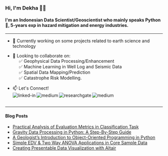 ### Hi, I'm Dekha 👋👋
#### I'm an Indonesian Data Scientist/Geoscientist who mainly speaks Python :snake:, 5-years exp in hazard mitigation and energy industries.
------------------
- 🔭 Currently working on some projects related to earth science and technology
- 👯 Looking to collaborate on:
  <br>
  &nbsp;&nbsp;&nbsp;&nbsp;&nbsp;:white_check_mark: Geophysical Data Processing/Enhancement
  <br>
  &nbsp;&nbsp;&nbsp;&nbsp;&nbsp;:white_check_mark: Machine Learning in Well Log and Seismic Data
  <br>
  &nbsp;&nbsp;&nbsp;&nbsp;&nbsp;:white_check_mark: Spatial Data Mapping/Prediction
  <br>
  &nbsp;&nbsp;&nbsp;&nbsp;&nbsp;:white_check_mark: Catastrophe Risk Modelling.
- 📫 Let's Connect!
  <br>
  [<img align="left" alt="linked-in" src="https://img.shields.io/badge/linkedin-%230077B5.svg?&style=for-the-badge&logo=linkedin&logoColor=white" />](https://www.linkedin.com/in/mordekhai/)
  [<img align="left" alt="medium" src="https://img.shields.io/badge/medium-%2312100E.svg?&style=for-the-badge&logo=medium&logoColor=white" />](https://medium.com/@dekha51)
  [<img align="left" alt="researchgate" src="https://img.shields.io/badge/Research_Gate-00CCBB.svg?&style=for-the-badge&logo=ResearchGate&logoColor=white" />](https://www.researchgate.net/profile/Mordekhai-Mordekhai)
  [<img align="left" alt="medium" src="https://img.shields.io/badge/Webpage-Geovartha.id-orange?&style=for-the-badge&logoColor=white" />](https://geovartha.id)

  <br>
---------------------
#### Blog Posts
<!-- BLOG-POST-LIST:START -->
- [Practical Analysis of Evaluation Metrics in Classification Task](https://python.plainenglish.io/practical-analysis-of-evaluation-metrics-in-classification-task-ae856e34a0d5?source=rss-b8b6e40697fb------2)
- [Gravity Data Processing in Python: A Step-By-Step Guide](https://python.plainenglish.io/gravity-data-processing-in-python-a-step-by-step-guide-57db4756d056?source=rss-b8b6e40697fb------2)
- [A Geologist’s Introduction to Object-Oriented Programming in Python](https://medium.com/pythonland/a-geologists-introduction-to-object-oriented-programming-in-python-3ba51f55ebbc?source=rss-b8b6e40697fb------2)
- [Simple EDV & Two Way ANOVA Applications in Core Sample Data](https://ai.plainenglish.io/simple-edv-two-way-anova-applications-in-core-sample-data-acf83213071b?source=rss-b8b6e40697fb------2)
- [Creating Presentable Data Visualization with Altair](https://medium.com/codex/creating-presentable-data-visualization-with-altair-5a3286e697ab?source=rss-b8b6e40697fb------2)
<!-- BLOG-POST-LIST:END -->
<!--
**dekha51/dekha51** is a ✨ _special_ ✨ repository because its `README.md` (this file) appears on your GitHub profile.

Here are some ideas to get you started:

- 🔭 I’m currently working on ...
- 🌱 I’m currently learning ...
- 👯 I’m looking to collaborate on ...
- 🤔 I’m looking for help with ...
- 💬 Ask me about ...
- 📫 How to reach me: ...
- 😄 Pronouns: ...
- ⚡ Fun fact: ...
-->
